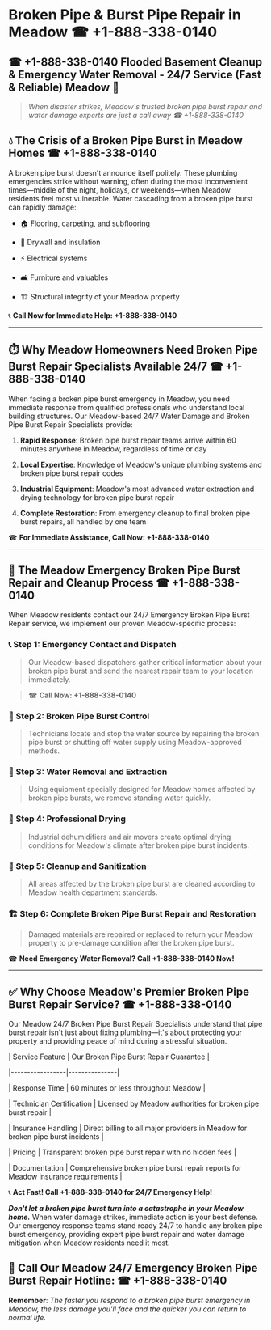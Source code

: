 # Broken Pipe & Burst Pipe Repair in Meadow ☎ +1-888-338-0140  
## ☎ +1-888-338-0140 Flooded Basement Cleanup & Emergency Water Removal - 24/7 Service (Fast & Reliable) Meadow 🚨  

> *When disaster strikes, Meadow's trusted broken pipe burst repair and water damage experts are just a call away ☎ +1-888-338-0140*  

## 💧 The Crisis of a Broken Pipe Burst in Meadow Homes ☎ +1-888-338-0140  

A broken pipe burst doesn't announce itself politely. These plumbing emergencies strike without warning, often during the most inconvenient times—middle of the night, holidays, or weekends—when Meadow residents feel most vulnerable. Water cascading from a broken pipe burst can rapidly damage:  

* 🏠 Flooring, carpeting, and subflooring  
* 🧱 Drywall and insulation  
* ⚡ Electrical systems  
* 🛋️ Furniture and valuables  
* 🏗️ Structural integrity of your Meadow property  

📞 **Call Now for Immediate Help: +1-888-338-0140**  

---  

## ⏱️ Why Meadow Homeowners Need Broken Pipe Burst Repair Specialists Available 24/7 ☎ +1-888-338-0140  

When facing a broken pipe burst emergency in Meadow, you need immediate response from qualified professionals who understand local building structures. Our Meadow-based 24/7 Water Damage and Broken Pipe Burst Repair Specialists provide:  

1. **Rapid Response**: Broken pipe burst repair teams arrive within 60 minutes anywhere in Meadow, regardless of time or day  
2. **Local Expertise**: Knowledge of Meadow's unique plumbing systems and broken pipe burst repair codes  
3. **Industrial Equipment**: Meadow's most advanced water extraction and drying technology for broken pipe burst repair  
4. **Complete Restoration**: From emergency cleanup to final broken pipe burst repairs, all handled by one team  

☎ **For Immediate Assistance, Call Now: +1-888-338-0140**  

---  

## 🔧 The Meadow Emergency Broken Pipe Burst Repair and Cleanup Process ☎ +1-888-338-0140  

When Meadow residents contact our 24/7 Emergency Broken Pipe Burst Repair service, we implement our proven Meadow-specific process:  

### 📞 Step 1: Emergency Contact and Dispatch  
> Our Meadow-based dispatchers gather critical information about your broken pipe burst and send the nearest repair team to your location immediately.  
> ☎ **Call Now: +1-888-338-0140**  

### 🚿 Step 2: Broken Pipe Burst Control  
> Technicians locate and stop the water source by repairing the broken pipe burst or shutting off water supply using Meadow-approved methods.  

### 🌊 Step 3: Water Removal and Extraction  
> Using equipment specially designed for Meadow homes affected by broken pipe bursts, we remove standing water quickly.  

### 💨 Step 4: Professional Drying  
> Industrial dehumidifiers and air movers create optimal drying conditions for Meadow's climate after broken pipe burst incidents.  

### 🧼 Step 5: Cleanup and Sanitization  
> All areas affected by the broken pipe burst are cleaned according to Meadow health department standards.  

### 🏗️ Step 6: Complete Broken Pipe Burst Repair and Restoration  
> Damaged materials are repaired or replaced to return your Meadow property to pre-damage condition after the broken pipe burst.  

☎ **Need Emergency Water Removal? Call +1-888-338-0140 Now!**  

---  

## ✅ Why Choose Meadow's Premier Broken Pipe Burst Repair Service? ☎ +1-888-338-0140  

Our Meadow 24/7 Broken Pipe Burst Repair Specialists understand that pipe burst repair isn't just about fixing plumbing—it's about protecting your property and providing peace of mind during a stressful situation.  

| Service Feature | Our Broken Pipe Burst Repair Guarantee |  
|-----------------|---------------|  
| Response Time | 60 minutes or less throughout Meadow |  
| Technician Certification | Licensed by Meadow authorities for broken pipe burst repair |  
| Insurance Handling | Direct billing to all major providers in Meadow for broken pipe burst incidents |  
| Pricing | Transparent broken pipe burst repair with no hidden fees |  
| Documentation | Comprehensive broken pipe burst repair reports for Meadow insurance requirements |  

📞 **Act Fast! Call +1-888-338-0140 for 24/7 Emergency Help!**  

***Don't let a broken pipe burst turn into a catastrophe in your Meadow home.*** When water damage strikes, immediate action is your best defense. Our emergency response teams stand ready 24/7 to handle any broken pipe burst emergency, providing expert pipe burst repair and water damage mitigation when Meadow residents need it most.  

## 📱 Call Our Meadow 24/7 Emergency Broken Pipe Burst Repair Hotline: ☎ +1-888-338-0140  

**Remember**: *The faster you respond to a broken pipe burst emergency in Meadow, the less damage you'll face and the quicker you can return to normal life.*